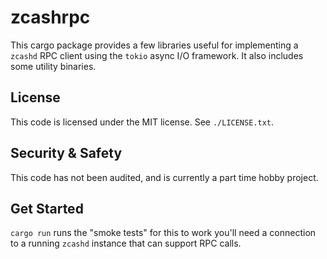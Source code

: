 # zcashrpc

This cargo package provides a few libraries useful for implementing a
`zcashd` RPC client using the `tokio` async I/O framework. It also
includes some utility binaries.

## License

This code is licensed under the MIT license. See `./LICENSE.txt`.

## Security & Safety

This code has not been audited, and is currently a part time hobby project.

## Get Started

`cargo run` runs the "smoke tests" for this to work you'll need a connection to
a running `zcashd` instance that can support RPC calls.

